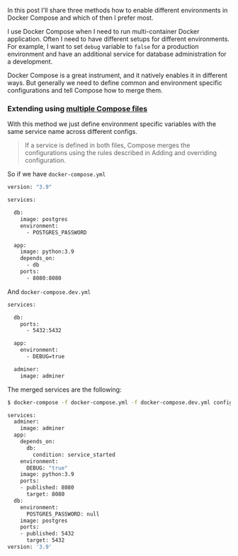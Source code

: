 In this post I'll share three methods how to enable different environments in Docker Compose and which of then I prefer most.

I use Docker Compose when I need to run multi-container Docker application.
Often I need to have different setups for different environments. 
For example, I want to set `debug` variable to `false` for a production environment and have an 
additional service for database administration for a development. 

Docker Compose is a great instrument, and it natively enables it in different ways.
But generally we need to define common and environment specific configurations and tell Compose
how to merge them.

### Extending using [multiple Compose files](https://docs.docker.com/compose/extends/#multiple-compose-files)

With this method we just define environment specific variables with the same service name across
different configs.

> If a service is defined in both files, Compose merges the configurations using the rules described in Adding and overriding configuration.

So if we have `docker-compose.yml`
```bash
version: "3.9"

services:

  db:
    image: postgres
    environment:
      - POSTGRES_PASSWORD

  app:
    image: python:3.9
    depends_on:
      - db
    ports:
      - 8080:8080
```

And `docker-compose.dev.yml`
```bash
services:

  db:
    ports:
      - 5432:5432

  app:
    environment:
      - DEBUG=true

  adminer:
    image: adminer
```

The merged services are the following:

```bash
$ docker-compose -f docker-compose.yml -f docker-compose.dev.yml config

services:
  adminer:
    image: adminer
  app:
    depends_on:
      db:
        condition: service_started
    environment:
      DEBUG: "true"
    image: python:3.9
    ports:
    - published: 8080
      target: 8080
  db:
    environment:
      POSTGRES_PASSWORD: null
    image: postgres
    ports:
    - published: 5432
      target: 5432
version: '3.9'
```

